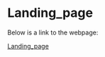# Landing_page

Below is a link to the webpage:


<a href="https://cdpn.io/madeleine68/debug/PomYYgR/LQAExgoxWjRr" target="_blank">Landing_page</a>
